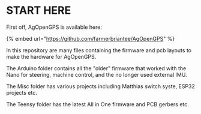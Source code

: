# START HERE

First off, AgOpenGPS is available here:

{% embed url="https://github.com/farmerbriantee/AgOpenGPS" %}

In this repository are many files containing the firmware and pcb layouts to make the hardware for AgOpenGPS.

The Arduino folder contains all the "older" firmware that worked with the Nano for steering, machine control, and the no longer used external IMU.

The Misc folder has various projects including Matthias switch syste, ESP32 projects etc.

The Teensy folder has the latest All in One firmware and PCB gerbers etc. 
